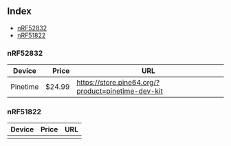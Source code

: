 ## Index
- [nRF52832](#nrf52832)
- [nRF51822](#nrf51822)

### nRF52832

| Device | Price | URL |
|-|-:|-|
| Pinetime | $24.99 | https://store.pine64.org/?product=pinetime-dev-kit |


### nRF51822

| Device | Price | URL |
|-|-:|-|
|  |  |  |
